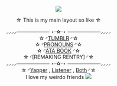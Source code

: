 <p align="center">

<img src="https://64.media.tumblr.com/e49ee8c875193e141bbc103e7f3bfb41/563fff322c402c20-df/s1280x1920/582d6bbcee4c0ea9f3072b37824254e2ad8d9204.pnj">
<div align="center"

 ☆ This is my main layout so like ☆

⸝⸝⸝⸝───────── ⋆⋅☆⋅⋆ ─────────⸝⸝⸝⸝<br>
☆ ◜[TUMBLR](https://www.tumblr.com/check1t) ◜☆<br> ☆ ◜[PRONOUNS](https://pronouns.cc/@V1NCENSE) ◜☆<br> ☆ ◜[ATA BOOK](https://v1ncense.atabook.org/) ◜☆<br> ☆ ◜[REMAKING RENTRY] ◜☆<br>
⸝⸝⸝⸝───────── ⋆⋅☆⋅⋆ ─────────⸝⸝⸝⸝<br>
☆ ◜[Yapper](https://github.com/phaexie) , [Listener](https://github.com/ToasterTheFox) , [Both](https://github.com/V1NCENSE) ◜☆<br>
I love my weirdo friends
<img src="https://64.media.tumblr.com/68d78d9f538df66158b141b66a25d6db/63c0f6ef5df6bc7b-dc/s1280x1920/d614a3ad5c3ab0c6dc782ebea1d4315525d7b811.pnj">
